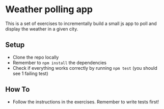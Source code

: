 # Weather polling app

This is a set of exercises to incrementally build a small js app to poll and display the weather in a given city.


## Setup

* Clone the repo locally
* Remember to `npm install` the dependencies
* Check if everything works correctly by running `npm test` (you should see 1 failing test)

## How To

* Follow the instructions in the exercises. Remember to write tests first!